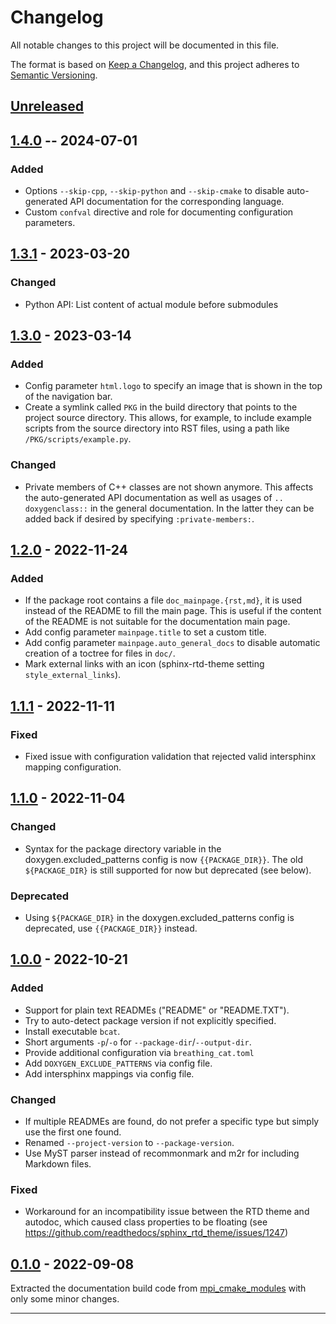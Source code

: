 # Changelog
All notable changes to this project will be documented in this file.

The format is based on [Keep a Changelog](https://keepachangelog.com/en/1.0.0/),
and this project adheres to [Semantic Versioning](https://semver.org/spec/v2.0.0.html).

## [Unreleased]


## [1.4.0] -- 2024-07-01
### Added
- Options `--skip-cpp`, `--skip-python` and `--skip-cmake` to disable
  auto-generated API documentation for the corresponding language.
- Custom `confval` directive and role for documenting configuration parameters.


## [1.3.1] - 2023-03-20
### Changed
- Python API: List content of actual module before submodules


## [1.3.0] - 2023-03-14
### Added
- Config parameter `html.logo` to specify an image that is shown in the top of
  the navigation bar.
- Create a symlink called `PKG` in the build directory that points to the project source
  directory.  This allows, for example, to include example scripts from the source
  directory into RST files, using a path like `/PKG/scripts/example.py`.

### Changed
- Private members of C++ classes are not shown anymore.  This affects the
  auto-generated API documentation as well as usages of `.. doxygenclass::` in
  the general documentation.  In the latter they can be added back if desired by
  specifying `:private-members:`.


## [1.2.0] - 2022-11-24
### Added
- If the package root contains a file `doc_mainpage.{rst,md}`, it is used instead of the
  README to fill the main page.  This is useful if the content of the README is not
  suitable for the documentation main page.
- Add config parameter `mainpage.title` to set a custom title.
- Add config parameter `mainpage.auto_general_docs` to disable automatic creation of a
  toctree for files in `doc/`.
- Mark external links with an icon (sphinx-rtd-theme setting `style_external_links`).

## [1.1.1] - 2022-11-11
### Fixed
- Fixed issue with configuration validation that rejected valid intersphinx mapping
  configuration.


## [1.1.0] - 2022-11-04
### Changed
- Syntax for the package directory variable in the doxygen.excluded_patterns
  config is now `{{PACKAGE_DIR}}`.  The old `${PACKAGE_DIR}` is still supported
  for now but deprecated (see below).

### Deprecated
- Using `${PACKAGE_DIR}` in the doxygen.excluded_patterns config is deprecated,
  use `{{PACKAGE_DIR}}` instead.


## [1.0.0] - 2022-10-21
### Added
- Support for plain text READMEs ("README" or "README.TXT").
- Try to auto-detect package version if not explicitly specified.
- Install executable `bcat`.
- Short arguments `-p`/`-o` for `--package-dir`/`--output-dir`.
- Provide additional configuration via `breathing_cat.toml`
- Add `DOXYGEN_EXCLUDE_PATTERNS` via config file.
- Add intersphinx mappings via config file.

### Changed
- If multiple READMEs are found, do not prefer a specific type but simply use the first
  one found.
- Renamed `--project-version` to `--package-version`.
- Use MyST parser instead of recommonmark and m2r for including Markdown files.

### Fixed
- Workaround for an incompatibility issue between the RTD theme and autodoc, which
  caused class properties to be floating (see
  https://github.com/readthedocs/sphinx_rtd_theme/issues/1247)


## [0.1.0] - 2022-09-08
Extracted the documentation build code from
[mpi_cmake_modules](https://github.com/machines-in-motion/mpi_cmake_modules) with only
some minor changes. 


---

[Unreleased]: https://github.com/machines-in-motion/breathing-cat/compare/v1.4.0...HEAD
[1.4.0]: https://github.com/machines-in-motion/breathing-cat/compare/v1.3.1...v1.4.0
[1.3.1]: https://github.com/machines-in-motion/breathing-cat/compare/v1.3.0...v1.3.1
[1.3.0]: https://github.com/machines-in-motion/breathing-cat/compare/v1.2.0...v1.3.0
[1.2.0]: https://github.com/machines-in-motion/breathing-cat/compare/v1.1.1...v1.2.0
[1.1.1]: https://github.com/machines-in-motion/breathing-cat/compare/v1.1.0...v1.1.1
[1.1.0]: https://github.com/machines-in-motion/breathing-cat/compare/v1.0.0...v1.1.0
[1.0.0]: https://github.com/machines-in-motion/breathing-cat/compare/v0.1.0...v1.0.0
[0.1.0]: https://github.com/machines-in-motion/breathing-cat/releases/tag/v0.1.0
